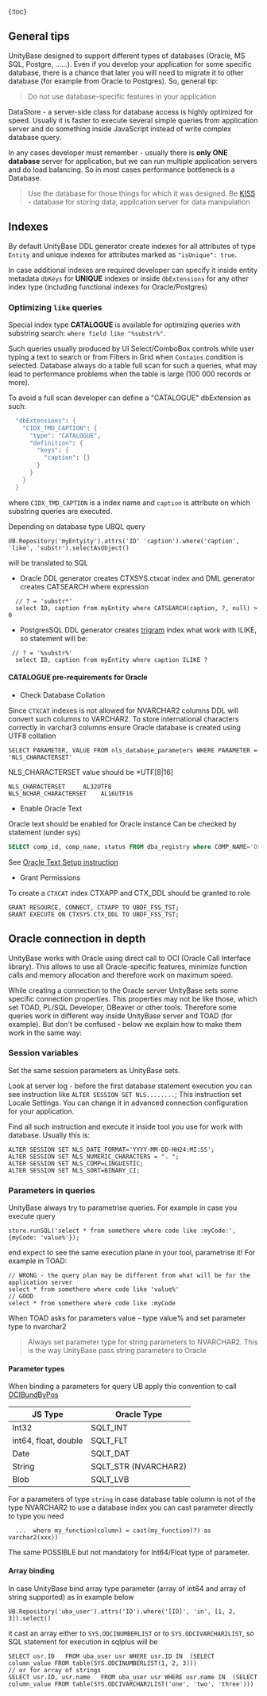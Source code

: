 {:toc}

##  General tips
 UnityBase designed to support different types of databases (Oracle, MS SQL, Postgre, ......).
 Even if you develop your application for some specific database, there is a chance that later
 you will need to migrate it to other database (for example from Oracle to Postgres).
 So, general tip:
 
 > Do not use database-specific features in your application
 
 DataStore - a server-side class for database access is highly optimized for speed.
 Usually it is faster to execute several simple queries from application server and
 do something inside JavaScript instead of write complex database query.
 
 In any cases developer must remember - usually there is __only ONE database__  server for application,
 but we can run multiple application servers and do load balancing.
 So in most cases performance bottleneck is a Database. 
 
 > Use the database for those things for which it was designed. Be [KISS](http://en.wikipedia.org/wiki/KISS_principle) -
 database for storing data, application server for data manipulation
 
## Indexes
By default UnityBase DDL generator create indexes for all attributes of type `Entity`
and unique indexes for attributes marked as `"isUnique": true`. 

In case additional indexes are required developer can specify it inside entity metadata `dbKeys` for **UNIQUE** indexes 
or inside `dbExtensions` for any other index type (including functional indexes for Oracle/Postgres)

### Optimizing `like` queries
Special index type **CATALOGUE** is available for optimizing queries with substring search: `where field like "%substr%"`.

Such queries usually produced by UI Select/ComboBox controls while user typing a text to search or from Filters in Grid 
when `Contains` condition is selected. Database always do a table full scan for such a queries, what may lead to performance
problems when the table is large (100 000 records or more).  

To avoid a full scan developer can define a "CATALOGUE" dbExtension as such:

```myEntity.meta
  "dbExtensions": {
    "CIDX_TMD_CAPTION": {
      "type": "CATALOGUE",
      "definition": {
        "keys": {
          "caption": {}
        }
      }
    }
  }
```
where `CIDX_TMD_CAPTION` is a index name and `caption` is attribute on which substring queries are executed.

Depending on database type UBQL query
```
UB.Repository('myEntyity').attrs('ID' 'caption').where('caption', 'like', 'substr').selectAsObject()
```
will be translated to SQL

 - Oracle
 DDL generator creates CTXSYS.ctxcat index and DML generator creates CATSEARCH where expression  
```
  // ? = 'substr*'
  select ID, caption from myEntity where CATSEARCH(caption, ?, null) > 0 
```

 - PostgresSQL
 DDL generator creates [trigram](https://www.postgresql.org/docs/current/pgtrgm.html) index what work with ILIKE, so 
 statement will be:
```
 // ? = '%substr%'
  select ID, caption from myEntity where caption ILIKE ? 
``` 

####  CATALOGUE pre-requirements for Oracle
- Check Database Collation

Since `CTXCAT` indexes is not allowed for NVARCHAR2 columns DDL will convert such columns to VARCHAR2.
To store international characters correctly in varchar3 columns ensure Oracle database is created using UTF8 collation
```
SELECT PARAMETER, VALUE FROM nls_database_parameters WHERE PARAMETER = 'NLS_CHARACTERSET' 
```        
NLS_CHARACTERSET value should be *UTF[8|16]
```
NLS_CHARACTERSET     AL32UTF8
NLS_NCHAR_CHARACTERSET    AL16UTF16
```
 
- Enable Oracle Text

Oracle text should be enabled for Oracle instance
Can be checked by statement (under sys)
```sql
SELECT comp_id, comp_name, status FROM dba_registry where COMP_NAME='Oracle Text'
```

See [Oracle Text Setup instruction](https://docs.oracle.com/cd/E11882_01/install.112/e27508/initmedia.htm#DFSIG269)    

- Grant Permissions

To create a `CTXCAT` index CTXAPP and CTX_DDL should be granted to role 
```
GRANT RESOURCE, CONNECT, CTXAPP TO UBDF_FSS_TST;
GRANT EXECUTE ON CTXSYS.CTX_DDL TO UBDF_FSS_TST; 
```


## Oracle connection in depth

UnityBase works with Oracle using direct call to OCI (Oracle Call Interface library).
This allows to use all Oracle-specific features, minimize function calls and memory allocation and therefore work on maximum speed.

While creating a connection to the Oracle server UnityBase sets some specific connection properties.
This properties may not be like those, which set TOAD, PL/SQL Developer, DBeaver or other tools.
Therefore some queries work in different way inside UnityBase server and TOAD (for example).
But don't be confused - below we explain how to make them work in the same way:

### Session variables 
Set the same session parameters as UnityBase sets.

Look at server log - before the first database statement execution you can see instruction like `ALTER SESSION SET NLS........`;
This instruction set Locale Settings. You can change it in advanced connection configuration for your application.

Find all such instruction and execute it inside tool you use for work with database. Usually this is:
```
ALTER SESSION SET NLS_DATE_FORMAT='YYYY-MM-DD-HH24:MI:SS';
ALTER SESSION SET NLS_NUMERIC_CHARACTERS = ". ";
ALTER SESSION SET NLS_COMP=LINGUISTIC;
ALTER SESSION SET NLS_SORT=BINARY_CI;
```

### Parameters in queries
UnityBase always try to parametrise queries. For example in case you execute query
```
store.runSQL('select * from somethere where code like :myCode:', {myCode: 'value%'});
```
end expect to see the same execution plane in your tool, parametrise it!
For example in TOAD: 
```
// WRONG - the query plan may be different from what will be for the application server 
select * from somethere where code like 'value%'
// GOOD
select * from somethere where code like :myCode
```

When TOAD asks for parameters value - type value% and set parameter type to nvarchar2

 > Always set parameter type for string parameters to NVARCHAR2. This is the way UnityBase pass string parameters to Oracle
 
#### Parameter types
When binding a parameters for query UB apply this convention to call [OCIBundByPos](http://docs.oracle.com/cd/B10501_01/appdev.920/a96584/oci15r30.htm)

| JS Type | Oracle Type |
|---------|-------------|
| Int32   | SQLT_INT    |
| int64, float, double | SQLT_FLT |
| Date    | SQLT_DAT |
| String  | SQLT_STR (NVARCHAR2) |
| Blob    | SQLT_LVB |

For a parameters of type `string` in case database table column is not of the type NVARCHAR2 to use a database index
you can cast parameter directly to type you need

```
  ...  where my_function(column) = cast(my_function(?) as varchar2(xxx))
```  

The same POSSIBLE but not mandatory  for Int64/Float type of parameter.

#### Array binding
In case UnityBase bind array type parameter (array of int64 and array of string supported) as in example below

```
UB.Repository('uba_user').attrs('ID').where('[ID]', 'in', [1, 2, 3]).select()
```

it cast an array either to `SYS.ODCINUMBERLIST` or to `SYS.ODCIVARCHAR2LIST`, so SQL statement for execution in sqlplus will be

```
SELECT usr.ID   FROM uba_user usr WHERE usr.ID IN  (SELECT column_value FROM table(SYS.ODCINUMBERLIST(1, 2, 3)))
// or for array of strings
SELECT usr.ID, usr.name   FROM uba_user usr WHERE usr.name IN  (SELECT column_value FROM table(SYS.ODCIVARCHAR2LIST('one', 'two', 'three')))
```   
